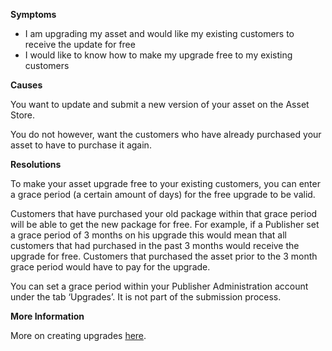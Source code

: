 
        

<span class="wysiwyg-underline">**Symptoms** </span>

*   I am upgrading my asset and would like my existing customers to receive the update for free
*   I would like to know how to make my upgrade free to my existing customers

**<span class="wysiwyg-underline">Causes</span>** 

You want to update and submit a new version of your asset on the Asset Store.

You do not however, want the customers who have already purchased your asset to have to purchase it again.

<span class="wysiwyg-underline">**Resolutions** </span>

To make your asset upgrade free to your existing customers, you can enter a grace period (a certain amount of days) for the free upgrade to be valid.

Customers that have purchased your old package within that grace period will be able to get the new package for free. For example, if a Publisher set a grace period of 3 months on his upgrade this would mean that all customers that had purchased in the past 3 months would receive the upgrade for free. Customers that purchased the asset prior to the 3 month grace period would have to pay for the upgrade.

You can set a grace period within your Publisher Administration account under the tab ‘Upgrades’. It is not part of the submission process.

<span class="wysiwyg-underline">**More Information** </span>

More on creating upgrades [here](https://support.unity3d.com/hc/en-us/articles/208468576-How-do-I-create-upgrades-for-my-assets-).

      